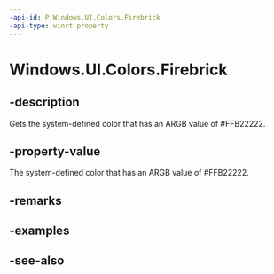 ```yaml
---
-api-id: P:Windows.UI.Colors.Firebrick
-api-type: winrt property
---
```


<!-- Property syntax
public Windows.UI.Color Firebrick { get; }
-->

# Windows.UI.Colors.Firebrick

## -description

Gets the system-defined color that has an ARGB value of #FFB22222.



## -property-value

The system-defined color that has an ARGB value of #FFB22222.

## -remarks

## -examples

## -see-also
